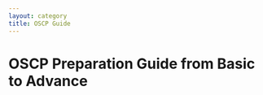 ```yaml
---
layout: category
title: OSCP Guide
---
```


<h1 Class="message">
 OSCP Preparation Guide from Basic to Advance
</h1>

